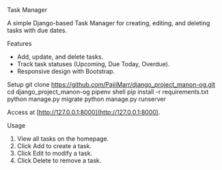 Task Manager

A simple Django-based Task Manager for creating, editing, and deleting tasks with due dates.

Features
- Add, update, and delete tasks.  
- Track task statuses (Upcoming, Due Today, Overdue).  
- Responsive design with Bootstrap.  

Setup
git clone https://github.com/PajiiMarr/django_project_manon-og.git
cd django_project_manon-og
pipenv shell
pip install -r requirements.txt
python manage.py migrate
python manage.py runserver

Access at [http://127.0.0.1:8000](http://127.0.0.1:8000).

Usage
1. View all tasks on the homepage.  
2. Click Add to create a task.  
3. Click Edit to modify a task.  
4. Click Delete to remove a task.  
